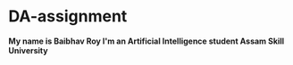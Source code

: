# DA-assignment
<b>My name is Baibhav Roy
I'm an Artificial Intelligence student
Assam Skill University</b>

